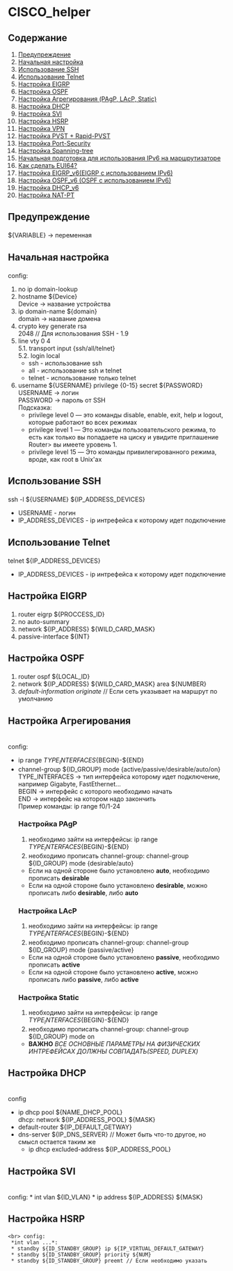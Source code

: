 # CISCO_helper
## Содержание
1. <a href=#1>Предупреждение</a>
2. <a href=#2>Начальная настройка</a>
3. <a href=#3>Использование SSH</a>
4. <a href=#4>Использование Telnet</a>
5. <a href=#5>Настройка EIGRP</a>
6. <a href=#6>Настройка OSPF</a>
7. <a href=#7>Настройка Агрегирования (PAgP, LAсP, Static)</a>
8. <a href=#8>Настройка DHCP</a>
9. <a href=#9>Настройка SVI</a>
10. <a href=#10>Настройка HSRP</a>
11. <a href=#11>Настройка VPN</a>
12. <a href=#12>Настройка PVST + Rapid-PVST</a>
13. <a href=#13>Настройка Port-Security</a>
14. <a href=#14>Настройка Spanning-tree</a>
15. <a href=#15>Начальная подготовка для использования IPv6 на маршрутизаторе</a>
16. <a href=#16>Как сделать EUI64?</a>
17. <a href=#17>Настройка EIGRP_v6(EIGRP с использованием IPv6)</a>
18. <a href=#18>Настройка OSPF_v6 (OSPF с использованием IPv6)</a>
19. <a href=#19>Настройка DHCP_v6</a>
20. <a href=#20>Настройка NAT-PT</a>


## <p name =1>Предупреждение </p>
${VARIABLE} -> переменная


## <p name =2>Начальная настройка </p>
config:
  1. no ip domain-lookup
  2. hostname ${Device}
  <br> Device -> название устройства
  4. ip domain-name ${domain}
  <br> domain -> название домена
  6. crypto key generate rsa
      <br> 2048 // Для использования SSH - 1.9
  5. line vty 0 4
<br>5.1. transport input {ssh/all/telnet}
<br>5.2. login local
      * ssh - использование ssh
      * all - использование ssh и telnet
      * telnet - использование только telnet
   6. username ${USERNAME} privilege {0-15} secret ${PASSWORD}
   <br> USERNAME -> логин
   <br> PASSWORD -> пароль от SSH
   </br> Подсказка: 
        * privilege level 0 — это команды disable, enable, exit, help и logout, которые работают во всех режимах
        * privilege level 1 — Это команды пользовательского режима, то есть как только вы попадаете на циску и увидите приглашение Router> вы имеете уровень 1.
        * privilege level 15 — Это команды привилегированного режима, вроде, как root в Unix'ах


 ##  <p name =3>Использование SSH</p>
 
 ssh -l ${USERNAME} ${IP_ADDRESS_DEVICES}
 * USERNAME - логин
 * IP_ADDRESS_DEVICES - ip интрефейса к которому идет подключение
 
 ##  <p name =4>Использование Telnet</p>
 
 telnet ${IP_ADDRESS_DEVICES}
 * IP_ADDRESS_DEVICES - ip интрефейса к которому идет подключение
 
 ##  <p name =5>Настройка EIGRP </p>
  1. router eigrp ${PROCCESS_ID}
  2. no auto-summary
  3. network ${IP_ADDRESS} ${WILD_CARD_MASK}
  4. passive-interface ${INT}


  ##  <p name =6>Настройка OSPF </p>
  1. router ospf ${LOCAL_ID}
  2. network ${IP_ADDRESS} ${WILD_CARD_MASK} area ${NUMBER}
  3. *default-information originate* // Если сеть указывает на маршрут по умолчанию


  ##  <p name =7>Настройка Агрегирования </p>
  <br>config: 
  * ip range ${TYPE_INTERFACES}${BEGIN}-${END}
  * channel-group ${ID_GROUP} mode {active/passive/desirable/auto/on}
    <br>TYPE_INTERFACES -> тип интерфейса которому идет подключение, например Gigabyte, FastEthernet...
    <br>BEGIN -> интерфейс с которого необходимо начать
    <br>END -> интерфейс на котором надо закончить
    <br>Пример команды: ip range f0/1-24
    ### Настройка PAgP
    1. необходимо зайти на интерфейсы: ip range ${TYPE_INTERFACES}${BEGIN}-${END}
    2. необходимо прописать channel-group: channel-group ${ID_GROUP} mode {desirable/auto}
    * Если на одной стороне было установлено **auto**, необходимо прописать **desirable**
    * Если на одной стороне было установлено **desirable**, можно прописать либо **desirable**, либо **auto**
    ### Настройка LAcP
    1. необходимо зайти на интерфейсы: ip range ${TYPE_INTERFACES}${BEGIN}-${END}
    2. необходимо прописать channel-group: channel-group ${ID_GROUP} mode {passive/active}
    * Если на одной стороне было установлено **passive**, необходимо прописать **active**
    * Если на одной стороне было установлено **active**, можно прописать либо **passive**, либо **active**
    ### Настройка Static
    1. необходимо зайти на интерфейсы: ip range ${TYPE_INTERFACES}${BEGIN}-${END}
    2. необходимо прописать channel-group: channel-group ${ID_GROUP} mode on
    * **ВАЖНО** *ВСЕ ОСНОВНЫЕ ПАРАМЕТРЫ НА ФИЗИЧЕСКИХ ИНТРЕФЕЙСАХ ДОЛЖНЫ СОВПАДАТЬ(SPEED, DUPLEX)*
  
  ##  <p name =8>Настройка DHCP</p>
  <br>config
  * ip dhcp pool ${NAME_DHCP_POOL}
    <br> dhcp:
   network ${IP_ADDRESS_POOL} ${MASK}
  * default-router ${IP_DEFAULT_GETWAY}
  * dns-server ${IP_DNS_SERVER} // Может быть что-то другое, но смысл остается таким же
    <br>
      - ip dhcp excluded-address ${IP_ADDRESS_POOL}
  
  
  ##  <p name =9>Настройка SVI  </p>
  <br>config:
    * int vlan ${ID_VLAN}
    * ip address ${IP_ADDRESS} ${MASK}
  
  ##  <p name =10>Настройка HSRP</p>
    <br> config:
     *int vlan ...*:
     * standby ${ID_STANDBY_GROUP} ip ${IP_VIRTUAL_DEFAULT_GATEWAY}
     * standby ${ID_STANDBY_GROUP} priority ${NUM}
     * standby ${ID_STANDBY_GROUP} preemt // Если необходимо указать
  
  
